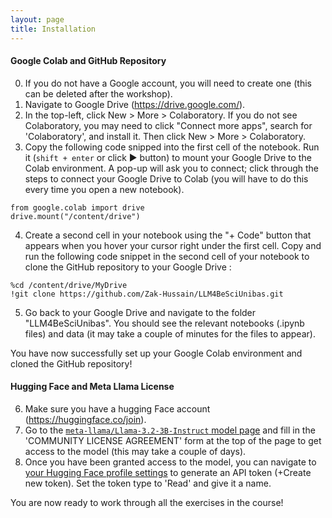 ```yaml
---
layout: page
title: Installation
---
```


#### Google Colab and GitHub Repository

0.  If you do not have a Google account, you will need to create one (this can be deleted after the workshop).
1.  Navigate to Google Drive (<https://drive.google.com/>).
2.  In the top-left, click New \> More \> Colaboratory. If you do not see Colaboratory, you may need to click "Connect more apps", search for 'Colaboratory', and install it. Then click New \> More \> Colaboratory.
3.  Copy the following code snipped into the first cell of the notebook. Run it (`shift + enter` or click ► button) to mount your Google Drive to the Colab environment. A pop-up will ask you to connect; click through the steps to connect your Google Drive to Colab (you will have to do this every time you open a new notebook).

```         
from google.colab import drive
drive.mount("/content/drive")
```

4.  Create a second cell in your notebook using the "+ Code" button that appears when you hover your cursor right under the first cell. Copy and run the following code snippet in the second cell of your notebook to clone the GitHub repository to your Google Drive :

```         
%cd /content/drive/MyDrive
!git clone https://github.com/Zak-Hussain/LLM4BeSciUnibas.git
```

5.  Go back to your Google Drive and navigate to the folder "LLM4BeSciUnibas". You should see the relevant notebooks (.ipynb files) and data (it may take a couple of minutes for the files to appear).

You have now successfully set up your Google Colab environment and cloned the GitHub repository!

#### Hugging Face and Meta Llama License

6.  Make sure you have a hugging Face account (<https://huggingface.co/join>).
7.  Go to the [`meta-llama/Llama-3.2-3B-Instruct` model page](https://huggingface.co/meta-llama/Llama-3.2-3B-Instruct) and fill in the 'COMMUNITY LICENSE AGREEMENT' form at the top of the page to get access to the model (this may take a couple of days).
8.  Once you have been granted access to the model, you can navigate to [your Hugging Face profile settings](https://huggingface.co/settings/tokens) to generate an API token (+Create new token). Set the token type to 'Read' and give it a name.

You are now ready to work through all the exercises in the course!
